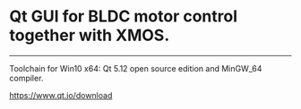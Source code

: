 # Qt GUI for BLDC motor control together with XMOS.
--------------------------------------------------

Toolchain for Win10 x64: Qt 5.12 open source edition and MinGW_64 compiler.

https://www.qt.io/download

